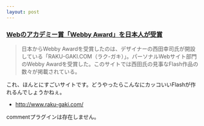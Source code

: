 ```yaml
---
layout: post
---
```

<h3><a href="http://internet.watch.impress.co.jp/cda/news/2004/05/13/3080.html">Webのアカデミー賞「Webby Award」を日本人が受賞</a></h3>
<blockquote><p>日本からWebby Awardを受賞したのは、デザイナーの西田幸司氏が開設している「RAKU-GAKI.COM（ラク-ガキ）」。パーソナルWebサイト部門のWebby Awardを受賞した。このサイトでは西田氏の見事なFlash作品の数々が掲載されている。</p>
</blockquote>
<p>これ、ほんとにすごいサイトです。どうやったらこんなにカッコいいFlashが作れるんでしょうかねぇ。</p>
<ul>
<li><a href="http://www.raku-gaki.com/">http://www.raku-gaki.com/</a></li>
</ul>
<p><span class="error">commentプラグインは存在しません。</span> </p>
